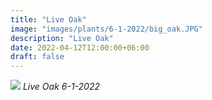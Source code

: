```yaml
---
title: "Live Oak"
image: "images/plants/6-1-2022/big_oak.JPG"
description: "Live Oak"
date: 2022-04-12T12:00:00+06:00
draft: false
---
```


![](plants/6-1-2022/big_oak.JPG)
*Live Oak 6-1-2022*
